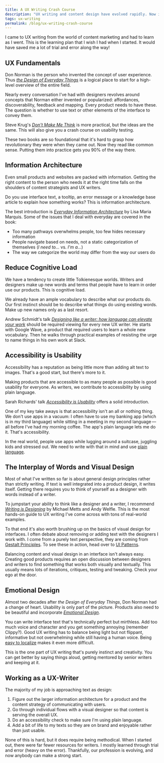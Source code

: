 ```yaml
---
title: A UX Writing Crash Course 
description: "UX writing and content design have evolved rapidly. Now it's possible to learn from great resources rather than trial and error."
tags: ux-writing
permalink: /blog/ux-writing-crash-course
---
```


I came to UX writing from the world of content marketing and had to learn as I went. This is the learning plan that I wish I had when I started. It would have saved me a lot of trial and error along the way! 

## UX Fundamentals 

Don Norman is the person who invented the concept of user experience. Thus [*the Design of Everyday Things*](https://www.nngroup.com/books/design-everyday-things-revised/) is a logical place to start for a high-level overview of the entire field.

Nearly every conversation I've had with designers revolves around concepts that Norman either invented or popularized: affordances, discoverability, feedback and mapping. Every product needs to have these. The question is whether to use text or other elements of the interface to convey them. 

Steve Krug's [*Don't Make Me Think*](http://www.sensible.com/dmmt.html) is more practical, but the ideas are the same. This will also give you a crash course on usability testing. 

These two books are so foundational that it's hard to grasp how revolutionary they were when they came out. Now they read like common sense. Putting them into practice gets you 90% of the way there. 

## Information Architecture 

Even small products and websites are packed with information. Getting the right content to the person who needs it at the right time falls on the shoulders of content strategists and UX writers. 

Do you use interface text, a tooltip, an error message or a knowledge base article to explain how something works? This is information architecture. 

The best introduction is [*Everyday Information Architecture*](https://abookapart.com/products/everyday-information-architecture) by Lisa Maria Marquis. Some of the issues that I deal with everyday are covered in the book: 

- Too many pathways overwhelms people, too few hides necessary information 
- People navigate based on needs, not a static categorization of themselves (*I need to…* vs. *I'm a…*)
- The way we categorize the world may differ from the way our users do
 
## Reduce Cognitive Load  

We have a tendency to create little Tolkienesque worlds. Writers and designers make up new words and terms that people have to learn in order use our products. This is cognitive load. 

We already have an ample vocabulary to describe what our products do. Our first instinct should be to describe what things do using existing words. Make up new names only as a last resort. 

Andrew Schmidt's talk [*Designing like a writer: how language can elevate your work*](https://www.youtube.com/watch?v=TUM72K5Ze88) should be required viewing for every new UX writer. He starts with Google Wave, a product that required users to learn a whole new vocabulary. Then he walks through practical examples of resisting the urge to name things in his own work at Slack.

## Accessibility is Usability

Accessibility has a reputation as being little more than adding alt text to images. That's a good start, but there's more to it. 

Making products that are accessible to as many people as possible is good usability for everyone. As writers, we contribute to accessibility by using plain language. 

Sarah Richards' talk [*Accessibility is Usability*](https://www.confabevents.com/videos/accessibility-is-usability) offers a solid introduction. 

One of my key take aways is that accessibility isn't an all or nothing thing. We don't use apps in a vacuum: I often have to use my banking app (which is in my third language) while sitting in a meeting in my second language&thinsp;—&thinsp;all before I've had my morning coffee. The app's plain language lets me do it. That's accessibility. 

In the real world, people use apps while lugging around a suitcase, juggling kids and stressed out. We need to write with that in mind and use [plain language](https://plainlanguagenetwork.org).

## The Interplay of Words and Visual Design 

Most of what I've written so far is about general design principles rather than strictly writing. If text is well integrated into a product design, it writes itself. Getting there requires you to think of yourself as a designer with words instead of a writer.

To jumpstart your ability to think like a designer and a writer, I recommend [*Writing is Designing*](https://www.writingisdesigning.com) by Michael Metts and Andy Welfle. This is the most hands-on guide to UX writing I've come across with tons of real-world examples.

To that end it's also worth brushing up on the basics of visual design for interfaces. I often debate about removing or adding text with the designers I work with. I come from a purely text perspective, they are coming from [Gestalt Principles](https://uxmisfit.com/2019/04/23/ui-design-in-practice-gestalt-principles/). To see these in action, head over to [UI Patterns](http://ui-patterns.com/patterns).

Balancing content and visual design in an interface isn't always easy. Creating good products requires an open discussion between designers and writers to find something that works both visually and textually. This usually means lots of iterations, critiques, testing and tweaking. Check your ego at the door. 

## Emotional Design 

Almost two decades after *the Design of Everyday Things*, Don Norman had a change of heart. Usability is only part of the picture. Products also need to be beautiful and incorporate [*Emotional Design*](https://www.nngroup.com/books/emotional-design/).   

You can write interface text that's technically perfect but mirthless. Add too much voice and character and you get something annoying (remember Clippy?). Good UX writing has to balance being light but not flippant, informative but not overwhelming while still having a human voice. Being [easy to localize](/blog/witty-ux-writing) makes it even more difficult. 

This is the one part of UX writing that's purely instinct and creativity. You can get better by saying things aloud, getting mentored by senior writers and keeping at it. 

## Working as a UX-Writer

The majority of my job is approaching text as design: 

1. Figure out the larger information architecture for a product and the content strategy of communicating with users.
2. Go through individual flows with a visual designer so that content is serving the overall UX. 
3. Do an accessibility check to make sure I'm using plain language. 
4. Add a bit of life to my texts so they are on brand and enjoyable rather than just usable. 

None of this is hard, but it does require being methodical. When I started out, there were far fewer resources for writers. I mostly learned through trial and error (heavy on the error). Thankfully, our profession is evolving, and now anybody can make a strong start. 